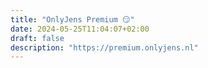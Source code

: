 ```yaml
---
title: "OnlyJens Premium 😏"
date: 2024-05-25T11:04:07+02:00
draft: false
description: "https://premium.onlyjens.nl"
---
```

